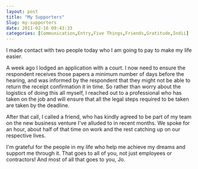 ```yaml
---
layout: post
title: "My Supporters"
Slug: my-supporters
date: 2011-02-16 09:43:33
categories: [Communication,Entry,Five Things,Friends,Gratitude,Indii]
---
```

I made contact with two people today who I am going to pay to make my life easier.

A week ago I lodged an application with a court. I now need to ensure the respondent receives those papers a minimum number of days before the hearing, and was informed by the respondent that they might not be able to return the receipt confirmation it in time. So rather than worry about the logistics of doing this all myself, I reached out to a professional who has taken on the job and will ensure that all the legal steps required to be taken are taken by the deadline.

After that call, I called a friend, who has kindly agreed to be part of my team on the new business venture I've alluded to in recent months. We spoke for an hour, about half of that time on work and the rest catching up on our respective lives.

I'm grateful for the people in my life who help me achieve my dreams and support me through it. That goes to all of you, not just employees or contractors! And most of all that goes to you, Jo.
